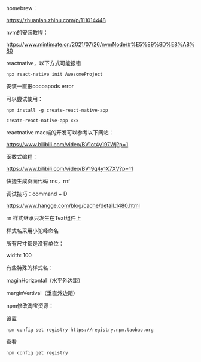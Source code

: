 homebrew：

https://zhuanlan.zhihu.com/p/111014448

nvm的安装教程：

https://www.mintimate.cn/2021/07/26/nvmNode/#%E5%89%8D%E8%A8%80



reactnative，以下方式可能报错

`npx react-native init AwesomeProject`

安装一直报cocoapods error



可以尝试使用：

`npm install -g create-react-native-app`

`create-react-native-app xxx`



reactnative mac端的开发可以参考以下网站：

https://www.bilibili.com/video/BV1ot4y197Wj?p=1

函数式编程：

https://www.bilibili.com/video/BV19q4y1X7XV?p=11



快捷生成页面代码 rnc，rnf



调试技巧：command + D

https://www.hangge.com/blog/cache/detail_1480.html



rn  样式继承只发生在Text组件上

样式名采用小驼峰命名

所有尺寸都是没有单位：

width: 100

有些特殊的样式名：

maginHorizontal（水平外边距）

marginVertival（垂直外边距）





npm修改淘宝资源：

设置

```
npm config set registry https://registry.npm.taobao.org
```

查看

```
npm config get registry
```

